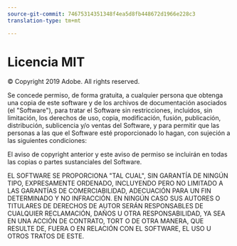 ```yaml
---
source-git-commit: 74675314351348f4ea5d8fb448672d1966e228c3
translation-type: tm+mt

---
```

# Licencia MIT

© Copyright 2019 Adobe. All rights reserved.

Se concede permiso, de forma gratuita, a cualquier persona que obtenga una copia de este software y de los archivos de documentación asociados (el &quot;Software&quot;), para tratar el Software sin restricciones, incluidos, sin limitación, los derechos de uso, copia, modificación, fusión, publicación, distribución, sublicencia y/o ventas del Software, y para permitir que las personas a las que el Software esté proporcionado lo hagan, con sujeción a las siguientes condiciones:

El aviso de copyright anterior y este aviso de permiso se incluirán en todas las copias o partes sustanciales del Software.

EL SOFTWARE SE PROPORCIONA &quot;TAL CUAL&quot;, SIN GARANTÍA DE NINGÚN TIPO, EXPRESAMENTE ORDENADO, INCLUYENDO PERO NO LIMITADO A LAS GARANTÍAS DE COMERCIABILIDAD, ADECUACIÓN PARA UN FIN DETERMINADO Y NO INFRACCIÓN. EN NINGÚN CASO SUS AUTORES O TITULARES DE DERECHOS DE AUTOR SERÁN RESPONSABLES DE CUALQUIER RECLAMACIÓN, DAÑOS U OTRA RESPONSABILIDAD, YA SEA EN UNA ACCIÓN DE CONTRATO, TORT O DE OTRA MANERA, QUE RESULTE DE, FUERA O EN RELACIÓN CON EL SOFTWARE, EL USO U OTROS TRATOS DE ESTE.
